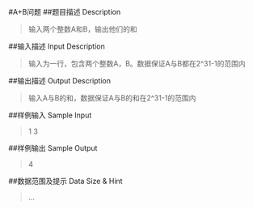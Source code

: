 #A+B问题
##题目描述 Description
>输入两个整数A和B，输出他们的和

##输入描述 Input Description
>输入为一行，包含两个整数A，B。数据保证A与B都在2^31-1的范围内

##输出描述 Output Description
>输入A与B的和，数据保证A与B的和在2^31-1的范围内

##样例输入 Sample Input
>1 3

##样例输出 Sample Output
>4

##数据范围及提示 Data Size & Hint
>...